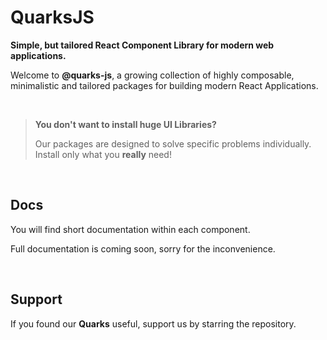 # QuarksJS

**Simple, but tailored React Component Library for modern web applications.** 

Welcome to **@quarks-js**, a growing collection of highly composable, minimalistic and tailored packages for building modern React Applications.

<br/>

> **You don't want to install huge UI Libraries?**
> 
> Our packages are designed to solve specific problems individually. Install only what you **really** need!

<br/>

## Docs

You will find short documentation within each component.

Full documentation is coming soon, sorry for the inconvenience. 

<br/>

## Support

If you found our **Quarks** useful, support us by starring the repository.

